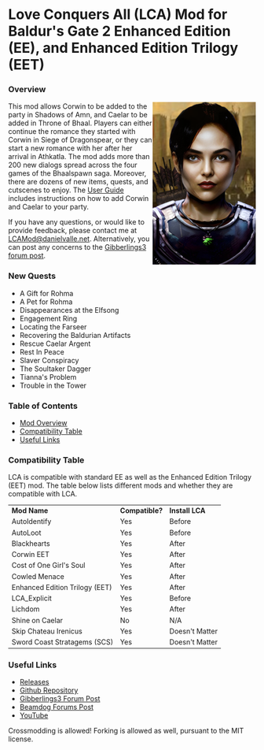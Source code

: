 # Love Conquers All (LCA) Mod for Baldur's Gate 2 Enhanced Edition (EE), and Enhanced Edition Trilogy (EET)

<a name="a_mod_overview"></a>
### Overview
<img align="right" src="XACORWIN.PNG">
<p>
This mod allows Corwin to be added to the party in Shadows of Amn, and Caelar to be added in Throne of Bhaal. Players can either continue the romance they started with Corwin in Siege of Dragonspear, or they can start a new romance with her after her arrival in Athkatla. The mod adds more than 200 new dialogs spread across the four games of the Bhaalspawn saga. Moreover, there are dozens of new items, quests, and cutscenes to enjoy. The <a href="User%20Guide.pdf" target="_blank">User Guide</a> includes instructions on how to add Corwin and Caelar to your party.   
</p>
<p>
If you have any questions, or would like to provide feedback, please contact me at <a href="mailto:LCAMod@danielvalle.net">LCAMod@danielvalle.net</a>. Alternatively, you can post any concerns to the <a href="https://www.gibberlings3.net/forums/topic/36832-announcing-love-conquers-all-lca-%E2%80%93-corwin-romance-mod-for-eet" target="_blank">Gibberlings3 forum post</a>.  
</p>

### New Quests
<ul>
	<li>A Gift for Rohma</li>
	<li>A Pet for Rohma</li>
	<li>Disappearances at the Elfsong</li>
	<li>Engagement Ring</li>
	<li>Locating the Farseer</li>
	<li>Recovering the Baldurian Artifacts</li>
	<li>Rescue Caelar Argent</li>
	<li>Rest In Peace</li>
	<li>Slaver Conspiracy</li>
	<li>The Soultaker Dagger</li>
	<li>Tianna's Problem</li>
	<li>Trouble in the Tower</li>
</ul>

### Table of Contents
- [Mod Overview](#a_mod_overview) 
- [Compatibility Table](#a_compatibility_table)
- [Useful Links](#a_useful_links) 

### Compatibility Table
<a name="a_compatibility_table"></a>
LCA is compatible with standard EE as well as the Enhanced Edition Trilogy (EET) mod. The table below lists different mods and whether they are compatible with LCA.
<table>
	<tr>
		<td><b>Mod Name</b></td>
		<td><b>Compatible?</b></td>
		<td><b>Install LCA</b></td>
	</tr>
	<tr>
		<td>AutoIdentify</td>
		<td>Yes</td>
		<td>Before</td>
	</tr>
	<tr>
		<td>AutoLoot</td>
		<td>Yes</td>
		<td>Before</td>
	</tr>
	<tr>
		<td>Blackhearts</td>
		<td>Yes</td>
		<td>After</td>
	</tr>
	<tr>
		<td>Corwin EET</td>
		<td>Yes</td>
		<td>After</td>
	</tr>
	<tr>
		<td>Cost of One Girl's Soul</td>
		<td>Yes</td>
		<td>After</td>
	</tr>
	<tr>
		<td>Cowled Menace</td>
		<td>Yes</td>
		<td>After</td>
	</tr>
	<tr>
		<td>Enhanced Edition Trilogy (EET)</td>
		<td>Yes</td>
		<td>After</td>
	</tr>
	<tr>
		<td>LCA_Explicit</td>
		<td>Yes</td>
		<td>Before</td>
	</tr>
	<tr>
		<td>Lichdom</td>
		<td>Yes</td>
		<td>After</td>
	</tr>
	<tr>
		<td>Shine on Caelar</td>
		<td>No</td>
		<td>N/A</td>
	</tr>
	<tr>
		<td>Skip Chateau Irenicus</td>
		<td>Yes</td>
		<td>Doesn't Matter</td>
	</tr>
	<tr>
		<td>Sword Coast Stratagems (SCS)</td>
		<td>Yes</td>
		<td>Doesn't Matter</td>
	</tr>
</table>

### Useful Links
<a name="a_useful_links"></a>

<ul>
	<li><a href="https://github.com/LCA-EET/LCA/releases">Releases</a></li>
	<li><a href="https://github.com/LCA-EET/LCA/blob/main">Github Repository</a></li>
	<li><a href="https://www.gibberlings3.net/forums/topic/36832-announcing-love-conquers-all-lca-%E2%80%93-corwin-romance-mod-for-eet">Gibberlings3 Forum Post</a></li>
	<li><a href="https://forums.beamdog.com/discussion/87688/announcing-love-conquers-all-lca-corwin-romance-mod-for-eet">Beamdog Forums Post</a></li>
	<li><a href="https://www.youtube.com/channel/UCuD4dw9zg2sK9M1jwStkzSg">YouTube</a></li>
	
</ul>
	
 Crossmodding is allowed! Forking is allowed as well, pursuant to the MIT license.
